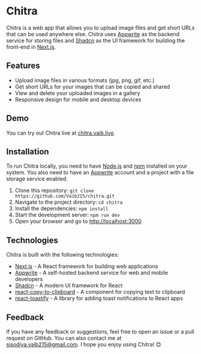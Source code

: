 # Chitra

Chitra is a web app that allows you to upload image files and get short URLs that can be used anywhere else. Chitra uses [Appwrite](https://appwrite.io/) as the backend service for storing files and [Shadcn](https://shadcn.com/) as the UI framework for building the front-end in [Next.js](https://nextjs.org/).

## Features

- Upload image files in various formats (jpg, png, gif, etc.)
- Get short URLs for your images that can be copied and shared
- View and delete your uploaded images in a gallery
- Responsive design for mobile and desktop devices

## Demo

You can try out Chitra live at [chitra.vaib.live](https://chitra.vaib.live/).

## Installation

To run Chitra locally, you need to have [Node.js](https://nodejs.org/en/) and [npm](https://www.npmjs.com/) installed on your system. You also need to have an [Appwrite](https://appwrite.io/) account and a project with a file storage service enabled.

1. Clone this repository: `git clone https://github.com/Vaib215/chitra.git`
2. Navigate to the project directory: `cd chitra`
3. Install the dependencies: `npm install`
4. Start the development server: `npm run dev`
5. Open your browser and go to [http://localhost:3000](http://localhost:3000)

## Technologies

Chitra is built with the following technologies:

- [Next.js](https://nextjs.org/) - A React framework for building web applications
- [Appwrite](https://appwrite.io/) - A self-hosted backend service for web and mobile developers
- [Shadcn](https://shadcn.com/) - A modern UI framework for React
- [react-copy-to-clipboard](https://github.com/nkbt/react-copy-to-clipboard) - A component for copying text to clipboard
- [react-toastify](https://github.com/fkhadra/react-toastify) - A library for adding toast notifications to React apps

## Feedback

If you have any feedback or suggestions, feel free to open an issue or a pull request on GitHub. You can also contact me at sisodiya.vaib215@gmail.com. I hope you enjoy using Chitra! 😊
